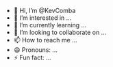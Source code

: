 - 👋 Hi, I’m @KevComba
- 👀 I’m interested in ...
- 🌱 I’m currently learning ...
- 💞️ I’m looking to collaborate on ...
- 📫 How to reach me ...
- 😄 Pronouns: ...
- ⚡ Fun fact: ...

<!---
KevComba/KevComba is a ✨ special ✨ repository because its `README.md` (this file) appears on your GitHub profile.
You can click the Preview link to take a look at your changes.
--->

